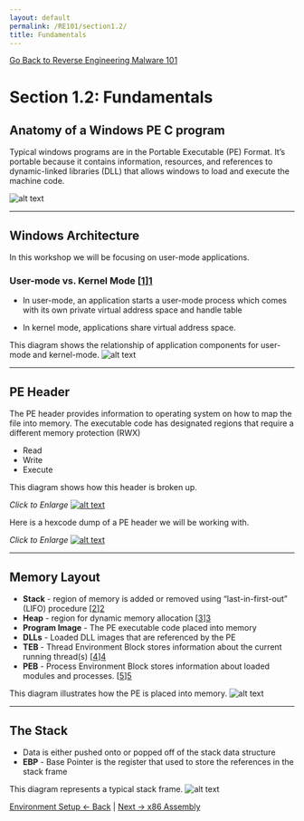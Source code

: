 ```yaml
---
layout: default
permalink: /RE101/section1.2/
title: Fundamentals
---
```

[Go Back to Reverse Engineering Malware 101](https://securedorg.github.io/RE101/)

# Section 1.2: Fundamentals #

## Anatomy of a Windows PE C program ##

Typical windows programs are in the Portable Executable (PE) Format. It’s portable because it contains information, resources, and references to dynamic-linked libraries (DLL) that allows windows to load and execute the machine code. 

![alt text](https://securedorg.github.io/RE101/images/Cprogram.gif "C Program")

---

## Windows Architecture ##

In this workshop we will be focusing on user-mode applications.

### User-mode vs. Kernel Mode [[1]][1] ###

- In user-mode, an application starts a user-mode process which comes with its own private virtual address space and handle table

- In kernel mode, applications share virtual address space.

[1]: https://msdn.microsoft.com/en-us/windows/hardware/drivers/gettingstarted/user-mode-and-kernel-mode?f=255&MSPPError=-2147217396

This diagram shows the relationship of application components for user-mode and kernel-mode.
![alt text](https://securedorg.github.io/RE101/images/WindowsArch.png "Windows Architecture")

--- 

## PE Header ##

The PE header provides information to operating system on how to map the file into memory.
The executable code has designated regions that require a different memory protection (RWX)
- Read
- Write
- Execute

This diagram shows how this header is broken up.

*Click to Enlarge*
[![alt text](https://securedorg.github.io/RE101/images/PE32.png "PE 32 Header")](https://securedorg.github.io/RE101/images/PE32.png)

Here is a hexcode dump of a PE header we will be working with.

*Click to Enlarge*
[![alt text](https://securedorg.github.io/RE101/images/PEHeader.gif "PE 32 Header Animated")](https://securedorg.github.io/RE101/images/PEHeader.gif)

---

## Memory Layout ##

- **Stack** - region of memory is added or removed using “last-in-first-out” (LIFO) procedure [[2]][2]
- **Heap** - region for dynamic memory allocation [[3]][3]
- **Program Image** - The PE executable code placed into memory
- **DLLs** - Loaded DLL images that are referenced by the PE
- **TEB** - Thread Environment Block stores information about the current running thread(s) [[4]][4]
- **PEB** - Process Environment Block stores information about loaded modules and processes. [[5]][5]

[2]: https://en.wikipedia.org/wiki/Stack_(abstract_data_type)
[3]: https://en.wikipedia.org/wiki/Heap_(data_structure)
[4]: https://en.wikipedia.org/wiki/Win32_Thread_Information_Block
[5]: https://en.wikipedia.org/wiki/Process_Environment_Block

This diagram illustrates how the PE is placed into memory.
![alt text](https://securedorg.github.io/RE101/images/Memory.png "PE Memory Layout")

--- 

## The Stack ##

- Data is either pushed onto or popped off of the stack data structure
- **EBP** - Base Pointer is the register that used to store the references in the stack frame

This diagram represents a typical stack frame.
![alt text](https://securedorg.github.io/RE101/images/TheStackFrame.png "Stack Frame")

[Environment Setup <- Back](https://securedorg.github.io/RE101/section1) | [Next -> x86 Assembly](https://securedorg.github.io/RE101/section1.3)
